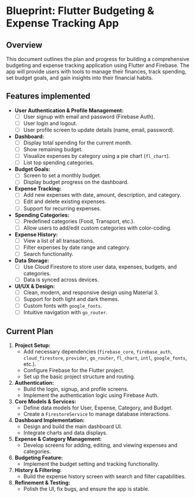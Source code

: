 
# Blueprint: Flutter Budgeting & Expense Tracking App

## Overview

This document outlines the plan and progress for building a comprehensive budgeting and expense tracking application using Flutter and Firebase. The app will provide users with tools to manage their finances, track spending, set budget goals, and gain insights into their financial habits.

## Features implemented

* **User Authentication & Profile Management:**
  - [ ] User signup with email and password (Firebase Auth).
  - [ ] User login and logout.
  - [ ] User profile screen to update details (name, email, password).
* **Dashboard:**
  - [ ] Display total spending for the current month.
  - [ ] Show remaining budget.
  - [ ] Visualize expenses by category using a pie chart (`fl_chart`).
  - [ ] List top spending categories.
* **Budget Goals:**
  - [ ] Screen to set a monthly budget.
  - [ ] Display budget progress on the dashboard.
* **Expense Tracking:**
  - [ ] Add new expenses with date, amount, description, and category.
  - [ ] Edit and delete existing expenses.
  - [ ] Support for recurring expenses.
* **Spending Categories:**
  - [ ] Predefined categories (Food, Transport, etc.).
  - [ ] Allow users to add/edit custom categories with color-coding.
* **Expense History:**
  - [ ] View a list of all transactions.
  - [ ] Filter expenses by date range and category.
  - [ ] Search functionality.
* **Data Storage:**
  - [ ] Use Cloud Firestore to store user data, expenses, budgets, and categories.
  - [ ] Data is synced across devices.
* **UI/UX & Design:**
  - [ ] Clean, modern, and responsive design using Material 3.
  - [ ] Support for both light and dark themes.
  - [ ] Custom fonts with `google_fonts`.
  - [ ] Intuitive navigation with `go_router`.

## Current Plan

1.  **Project Setup:**
    *   Add necessary dependencies (`firebase_core`, `firebase_auth`, `cloud_firestore`, `provider`, `go_router`, `fl_chart`, `intl`, `google_fonts`, etc.).
    *   Configure Firebase for the Flutter project.
    *   Set up the basic project structure and routing.
2.  **Authentication:**
    *   Build the login, signup, and profile screens.
    *   Implement the authentication logic using Firebase Auth.
3.  **Core Models & Services:**
    *   Define data models for User, Expense, Category, and Budget.
    *   Create a `FirestoreService` to manage database interactions.
4.  **Dashboard Implementation:**
    *   Design and build the main dashboard UI.
    *   Integrate charts and data displays.
5.  **Expense & Category Management:**
    *   Develop screens for adding, editing, and viewing expenses and categories.
6.  **Budgeting Feature:**
    *   Implement the budget setting and tracking functionality.
7.  **History & Filtering:**
    *   Build the expense history screen with search and filter capabilities.
8.  **Refinement & Testing:**
    *   Polish the UI, fix bugs, and ensure the app is stable.
